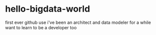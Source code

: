 # hello-bigdata-world
first ever github use
i've been an architect and data modeler for a while
want to learn to be a developer too

